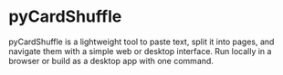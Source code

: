 # pyCardShuffle
pyCardShuffle is a lightweight tool to paste text, split it into pages, and navigate them with a simple web or desktop interface. Run locally in a browser or build as a desktop app with one command.
